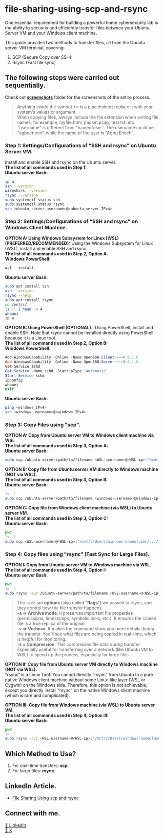 # file-sharing-using-scp-and-rsync

One essential requirement for building a powerful home cybersecurity lab is the ability to securely and efficiently transfer files between your Ubuntu Server VM and your Windows client machine.

This guide provides two methods to transfer files, all from the Ubuntu server VM terminal, covering:
1. SCP (Secure Copy over SSH)
2. Rsync (Fast file sync)

## The following steps were carried out sequentially.
Check out **[screenshots](screenshots)** folder for the screenshots of the entire process.
> Anything inside the symbol <> is a placeholder; replace it with your system's values or argument.<br>
  When copying files, always include the file extension when writing file names, for example, myfile.html, packet.pcap, test.txt. etc.<br>
  "username" is different from "nameofuser". The username could be "agbuenoch", while the name of the user is "Agbu Enoch".

### Step 1: Settings/Configurations of “SSH and rsync” on Ubuntu Server VM.
Install and enable SSH and rsync on the Ubuntu server.<br>
**The list of all commands used in Step 1:<br>**
**Ubuntu server Bash:**
```bash
ip a
ssh --version
wireshark --version
rsync --version
sudo systemctl status ssh
sudo systemctl status rsync
ssh <ubuntu_server_username>@<ubuntu_server_IPv4>
```

### Step 2: Settings/Configurations of “SSH and rsync” on Windows Client Machine.  
**OPTION A: Using Windows Subsystem for Linux (WSL) (PREFERRED/RECOMMENDED):** Using the Windows Subsystem for Linux (WSL), install and enable SSH and rsync.<br>
**The list of all commands used in Step 2, Option A.<br>**
**Windows PowerShell:**
```powershell
wsl --install
```

**Ubuntu server Bash:**
```bash
sudo apt install ssh
ssh --version
rsync --help
sudo apt install rsync
cd /mnt/c/
ls -l | head -n 4
whoami
ip a
```

**OPTION B: Using PowerShell (OPTIONAL).**: Using PowerShell, install and enable SSH. Note that rsync cannot be installed directly using PowerShell because it is a Linux tool.<br>
**The list of all commands used in Step 2, Option B:<br>**
**Windows PowerShell:**
```powershell
Add-WindowsCapability -Online -Name OpenSSH.Client~~~~0.0.1.0
Add-WindowsCapability -Online -Name OpenSSH.Server~~~~0.0.1.0
Get-Service sshd
Get-Service -Name sshd -StartupType 'Automatic'
Start-Service sshd
ipconfig
whoami
exit
```

**Ubuntu server Bash:**
```bash
ping <windows_IPv4>
ssh <windows_username>@<windows_IPv4>
```

### Step 3: Copy Files using "scp".
**OPTION A: Copy from Ubuntu server VM to Windows client machine via WSL<br>**
**The list of all commands used in Step 3, Option A:<br>**
**Ubuntu server Bash:**
```bash
sudo scp /ubuntu-server/path/to/filename <WSL-username>@<WSL-ip>:"/mnt/c/Users/windows-nameofuser/.../destination/"
```
  
**OPTION B: Copy file from Ubuntu server VM directly to Windows machine (NOT via WSL).<br>**
**The list of all commands used in Step 3, Option B:<br>**
**Ubuntu server Bash:**
```bash
ls -l
sudo scp /ubuntu-server/path/to/filename <windows-username>@windows-ip:"C:\\Users\\windows-nameofuser\\...\\destination\\"
```
  
**OPTION C: Copy file from Windows client machine (via WSL) to Ubuntu server VM.<br>**
**The list of all commands used in Step 3, Option C:<br>**
**Ubuntu server Bash:**
```bash
pwd
ls -l
sudo scp <WSL-username>@<WSL-ip>:"/mnt/c/Users/windows-nameofuser/.../filename" /ubuntu-server/path/to/destination/
```

### Step 4: Copy files using "rsync" (Fast Sync for Large Files).
**OPTION I: Copy from Ubuntu server VM to Windows machine via WSL.<br>**
**The list of all commands used in Step 4, Option I:<br>**
**Ubuntu server Bash:**
```bash
pwd
ls -l
sudo rsync -avz /ubuntu-server/path/to/filename <WSL-username>@<WSL-ip>:"/mnt/c/Users/windows-nameofuser/.../destination/"
```


> The -avz are **options** (also called "**flags**") we passed to rsync, and they control how the file transfer happens.<br>
**-a => Archive mode**. It preserves important file properties (permissions, timestamps, symbolic links, etc.). It ensures the copied file    is a true replica of the original.<br>
**-v => Verbose**. It makes the command show you more details during the transfer. You’ll see what files are being copied in real-time, 
which is helpful for monitoring.<br>
**-z = Compression**. This compresses file data during transfer. Especially useful for transferring over a network (like Ubuntu VM to WSL) to speed up the process, especially for large files.<br>
  
**OPTION II: Copy file from Ubuntu server VM directly to Windows machine (NOT via WSL).<br>**
“rsync” is a Linux Tool. You cannot directly “rsync” from Ubuntu to a pure native Windows client machine without some Linux-like layer (WSL or Cygwin) on the Windows side. Therefore,     this option is not achievable, except you directly install “rsync” on the native Windows client machine (which is rare and complicated).<br>

**OPTION III: Copy file from Windows machine (via WSL) to Ubuntu server VM.<br>**
**The list of all commands used in Step 4, Option III:<br>**
**Ubuntu server Bash:**
```bash
pwd
ls -l
sudo rsync -avz <WSL-username>@<WSL-ip>:"/mnt/c/Users/windows-nameofuser/.../filename" /ubuntu-server/path/to/destination
```

## Which Method to Use?
1. For one-time transfers: **scp**. 
2. For large files: **rsync**.

## LinkedIn Article.
- [File Sharing Using scp and rsync](https://www.linkedin.com/pulse/file-sharing-using-scp-rsync-enoch-agbu-yeynf/)

## Connect with me.
[🔗 LinkedIn](https://www.linkedin.com/in/agbuenoch)<br>
[🔗 X](https://www.x.com/agbuenoch)
